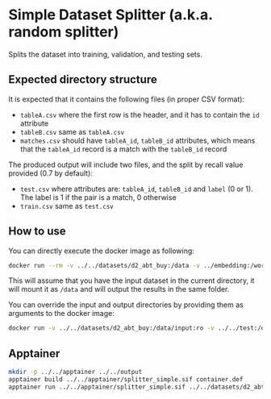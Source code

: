 # Simple Dataset Splitter (a.k.a. random splitter)

Splits the dataset into training, validation, and testing sets.

## Expected directory structure

It is expected that it contains the following files (in proper CSV format):

- `tableA.csv` where the first row is the header, and it has to contain the `id` attribute
- `tableB.csv` same as `tableA.csv`
- `matches.csv` should have `tableA_id`, `tableB_id` attributes, which means that the `tableA_id` record is a match with the `tableB_id` record

The produced output will include two files, and the split by recall value provided (0.7 by default):

- `test.csv` where attributes are: `tableA_id`, `tableB_id` and `label` (0 or 1). The label is 1 if the pair is a match, 0 otherwise
- `train.csv` same as `test.csv`

## How to use

You can directly execute the docker image as following:

```bash
docker run --rm -v ../../datasets/d2_abt_buy:/data -v ../embedding:/workspace/embedding splitter-simple
```

This will assume that you have the input dataset in the current directory,
it will mount it as `/data` and will output the results in the same folder.

You can override the input and output directories by providing them as arguments to the docker image:

```bash
docker run -v ../../datasets/d2_abt_buy:/data/input:ro -v ../../test:/data/output splitter-simple /data/input /data/output
```

## Apptainer

```bash
mkdir -p ../../apptainer ../../output
apptainer build ../../apptainer/splitter_simple.sif container.def
apptainer run ../../apptainer/splitter_simple.sif ../../datasets/d2_abt_buy/ ../output/
```
